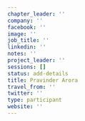 ```yaml
---
chapter_leader: ''
company: ''
facebook: ''
image: ''
job_title: ''
linkedin: ''
notes: ''
project_leader: ''
sessions: []
status: add-details
title: Pravinder Arora
travel_from: ''
twitter: ''
type: participant
website: ''
---
```


<!-- put more details about participant here -->